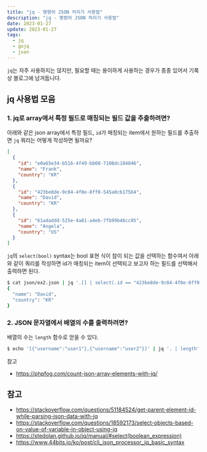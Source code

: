 ```yaml
---
title: "jq - 명령어 JSON 처리기 사용법"
description: "jq - 명령어 JSON 처리기 사용법"
date: 2023-01-27
update: 2023-01-27
tags:
  - jq
  - gojq
  - json
---
```


`jq`는 자주 사용하지는 않지만, 필요할 때는 용이하게 사용하는 경우가 종종 있어서 기록상 블로그에 남겨둡니다.

## jq 사용법 모음

### 1. jq로 array에서 특정 필드로 매칭되는 필드 값을 추출하려면?


아래와 같은 json array에서 특정 필드, `id`가 매칭되는 item에서 원하는 필드를 추출하면 `jq` 쿼리는 어떻게 작성하면 될까요?

```json
[
  {
    "id": "e0a65e34-b516-4f49-bb08-7108dc104046",
    "name": "Frank",
    "country": "KR"
  },
  {
    "id": "423be8de-9c04-4f0e-8ff0-545a8cb175b4",
    "name": "David",
    "country": "KR"
  },
  {
    "id": "61adaddd-525e-4a81-a4eb-7fb99b46cc05",
    "name": "Angela",
    "country": "US"
  }
]

```


`jq`의 `select(bool)` syntax는 bool 표현 식이 참이 되는 값을 선택하는 함수여서 아래와 같이 쿼리를 작성하면 id가 매칭되는 item이 선택되고 보고자 하는 필드를 선택해서 출력하면 된다.

```bash
$ cat json/ex2.json | jq '.[] | select(.id == "423be8de-9c04-4f0e-8ff0-545a8cb175b4") | {name, country}'
{
  "name": "David",
  "country": "KR"
}
```

### 2. JSON 문자열에서 배열의 수를 출력하려면?

배열의 수는 `length` 함수로 얻을 수 있다.

```bash
$ echo '[{"username":"user1"},{"username":"user2"}]' | jq '. | length'
```

참고

- https://phpfog.com/count-json-array-elements-with-jq/


## 참고

- https://stackoverflow.com/questions/51184524/get-parent-element-id-while-parsing-json-data-with-jq
- https://stackoverflow.com/questions/18592173/select-objects-based-on-value-of-variable-in-object-using-jq
- https://stedolan.github.io/jq/manual/#select(boolean_expression)
- https://www.44bits.io/ko/post/cli_json_processor_jq_basic_syntax